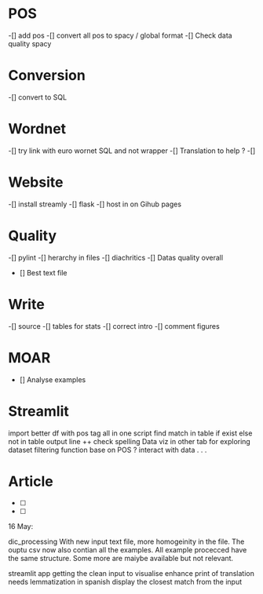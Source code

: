 # POS
 -[] add pos
 -[] convert all pos to spacy / global format
 -[] Check data quality spacy
# Conversion
 -[] convert to SQL
# Wordnet
-[] try link with euro wornet SQL and not wrapper
-[] Translation to help ?
-[] 

# Website
-[] install streamly
-[] flask
-[] host in on Gihub pages
# Quality
 -[] pylint
 -[] herarchy in files
 -[] diachritics
 -[] Datas quality overall
 - [] Best text file
  
 # Write
 -[] source
 -[] tables for stats
 -[] correct intro
 -[] comment figures
 # MOAR
 - [] Analyse examples

# Streamlit

import better df with pos tag
all in one script
find match in table if exist
else not in table
output line
++ check spelling
Data viz in other tab for exploring dataset
filtering function base on POS ?
interact with data . . .




# Article
- [ ]  
- [ ] 

16 May:

dic_processing
With new input text file, more homogeinity in the file.
The ouptu csv now also contian all the examples. All example procecced have the same structure.
Some more are maiybe available but not relevant.

streamlit app
getting the clean input to visualise
enhance print of translation
needs lemmatization in spanish
display the closest match from the input
